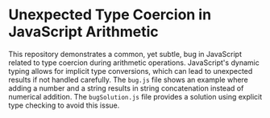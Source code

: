 # Unexpected Type Coercion in JavaScript Arithmetic

This repository demonstrates a common, yet subtle, bug in JavaScript related to type coercion during arithmetic operations.  JavaScript's dynamic typing allows for implicit type conversions, which can lead to unexpected results if not handled carefully.  The `bug.js` file shows an example where adding a number and a string results in string concatenation instead of numerical addition.  The `bugSolution.js` file provides a solution using explicit type checking to avoid this issue.